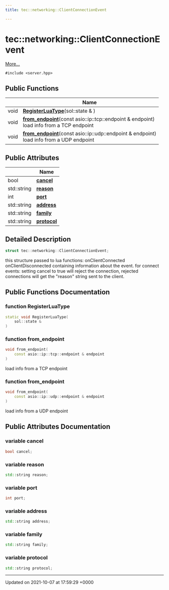 ```yaml
---
title: tec::networking::ClientConnectionEvent

---
```


# tec::networking::ClientConnectionEvent



 [More...](#detailed-description)


`#include <server.hpp>`

## Public Functions

|                | Name           |
| -------------- | -------------- |
| void | **[RegisterLuaType](/engine/Classes/structtec_1_1networking_1_1_client_connection_event/#function-registerluatype)**(sol::state & ) |
| void | **[from_endpoint](/engine/Classes/structtec_1_1networking_1_1_client_connection_event/#function-from-endpoint)**(const asio::ip::tcp::endpoint & endpoint)<br>load info from a TCP endpoint  |
| void | **[from_endpoint](/engine/Classes/structtec_1_1networking_1_1_client_connection_event/#function-from-endpoint)**(const asio::ip::udp::endpoint & endpoint)<br>load info from a UDP endpoint  |

## Public Attributes

|                | Name           |
| -------------- | -------------- |
| bool | **[cancel](/engine/Classes/structtec_1_1networking_1_1_client_connection_event/#variable-cancel)**  |
| std::string | **[reason](/engine/Classes/structtec_1_1networking_1_1_client_connection_event/#variable-reason)**  |
| int | **[port](/engine/Classes/structtec_1_1networking_1_1_client_connection_event/#variable-port)**  |
| std::string | **[address](/engine/Classes/structtec_1_1networking_1_1_client_connection_event/#variable-address)**  |
| std::string | **[family](/engine/Classes/structtec_1_1networking_1_1_client_connection_event/#variable-family)**  |
| std::string | **[protocol](/engine/Classes/structtec_1_1networking_1_1_client_connection_event/#variable-protocol)**  |

## Detailed Description

```cpp
struct tec::networking::ClientConnectionEvent;
```


this structure passed to lua functions: onClientConnected onClientDisconnected containing information about the event. for connect events: setting cancel to true will reject the connection, rejected connections will get the "reason" string sent to the client. 

## Public Functions Documentation

### function RegisterLuaType

```cpp
static void RegisterLuaType(
    sol::state & 
)
```


### function from_endpoint

```cpp
void from_endpoint(
    const asio::ip::tcp::endpoint & endpoint
)
```

load info from a TCP endpoint 

### function from_endpoint

```cpp
void from_endpoint(
    const asio::ip::udp::endpoint & endpoint
)
```

load info from a UDP endpoint 

## Public Attributes Documentation

### variable cancel

```cpp
bool cancel;
```


### variable reason

```cpp
std::string reason;
```


### variable port

```cpp
int port;
```


### variable address

```cpp
std::string address;
```


### variable family

```cpp
std::string family;
```


### variable protocol

```cpp
std::string protocol;
```


-------------------------------

Updated on 2021-10-07 at 17:59:29 +0000